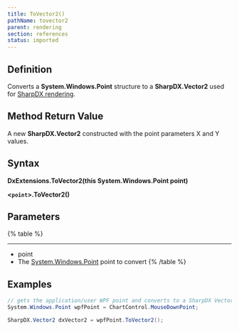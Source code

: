 ```yaml
---
title: ToVector2()
pathName: tovector2
parent: rendering
section: references
status: imported
---
```


## Definition

Converts a **System.Windows.Point** structure to a **SharpDX.Vector2** used for [SharpDX rendering](using_sharpdx_for_custom_chart_rendering).

## Method Return Value

A new **SharpDX.Vector2** constructed with the point parameters X and Y values.

## Syntax

**DxExtensions.ToVector2(this System.Windows.Point point)**  

**<`point`>.ToVector2()**

## Parameters

{% table %}

---

* point
* The [System.Windows.Point](https://msdn.microsoft.com/en-us/library/system.windows.point(v=vs.110).aspx) point to convert
{% /table %}

## Examples

```csharp
// gets the application/user WPF point and converts to a SharpDX Vector 
System.Windows.Point wpfPoint = ChartControl.MouseDownPoint;

SharpDX.Vector2 dxVector2 = wpfPoint.ToVector2();
```
